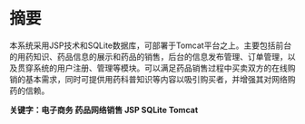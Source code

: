 摘要
===

本系统采用JSP技术和SQLite数据库，可部署于Tomcat平台之上。主要包括前台的用药知识、药品信息的展示和药品的销售，后台的信息发布管理、订单管理，以及贯穿系统的用户注册、管理等模块。可以满足药品销售过程中买卖双方的在线购销的基本需求，同时可提供用药科普知识等内容以吸引购买者，并增强其对网络购药的信赖。

**关键字：电子商务 药品网络销售 JSP SQLite Tomcat**